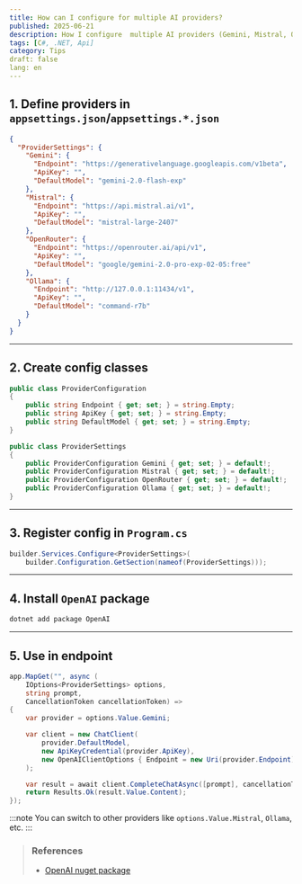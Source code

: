 ```yaml
---
title: How can I configure for multiple AI providers?
published: 2025-06-21
description: How I configure  multiple AI providers (Gemini, Mistral, Ollama...)
tags: [C#, .NET, Api]
category: Tips
draft: false 
lang: en
---
```

## 1. Define providers in `appsettings.json`/`appsettings.*.json`
```json title="appsettings.*.json"
{
  "ProviderSettings": {
    "Gemini": {
      "Endpoint": "https://generativelanguage.googleapis.com/v1beta",
      "ApiKey": "",
      "DefaultModel": "gemini-2.0-flash-exp"
    },
    "Mistral": {
      "Endpoint": "https://api.mistral.ai/v1",
      "ApiKey": "",
      "DefaultModel": "mistral-large-2407"
    },
    "OpenRouter": {
      "Endpoint": "https://openrouter.ai/api/v1",
      "ApiKey": "",
      "DefaultModel": "google/gemini-2.0-pro-exp-02-05:free"
    },
    "Ollama": {
      "Endpoint": "http://127.0.0.1:11434/v1",
      "ApiKey": "",
      "DefaultModel": "command-r7b"
    }
  }
}
```
---
## 2. Create config classes
```csharp title="ProviderConfiguration.cs"
public class ProviderConfiguration
{
    public string Endpoint { get; set; } = string.Empty;
    public string ApiKey { get; set; } = string.Empty;
    public string DefaultModel { get; set; } = string.Empty;
}
```
```csharp title="ProviderSettings.cs"
public class ProviderSettings
{
    public ProviderConfiguration Gemini { get; set; } = default!;
    public ProviderConfiguration Mistral { get; set; } = default!;
    public ProviderConfiguration OpenRouter { get; set; } = default!;
    public ProviderConfiguration Ollama { get; set; } = default!;
}
```
---
## 3. Register config in `Program.cs`
```csharp
builder.Services.Configure<ProviderSettings>(
    builder.Configuration.GetSection(nameof(ProviderSettings)));
```
---
## 4. Install `OpenAI` package
```bash
dotnet add package OpenAI
```
---
## 5. Use in endpoint
```csharp {6}
app.MapGet("", async (
    IOptions<ProviderSettings> options,
    string prompt,
    CancellationToken cancellationToken) =>
{
    var provider = options.Value.Gemini;

    var client = new ChatClient(
        provider.DefaultModel,
        new ApiKeyCredential(provider.ApiKey),
        new OpenAIClientOptions { Endpoint = new Uri(provider.Endpoint) }
    );

    var result = await client.CompleteChatAsync([prompt], cancellationToken);
    return Results.Ok(result.Value.Content);
});
```
:::note
You can switch to other providers like `options.Value.Mistral`, `Ollama`, etc.
:::
> ### References
> - [OpenAI nuget package](https://www.nuget.org/packages/OpenAI/)